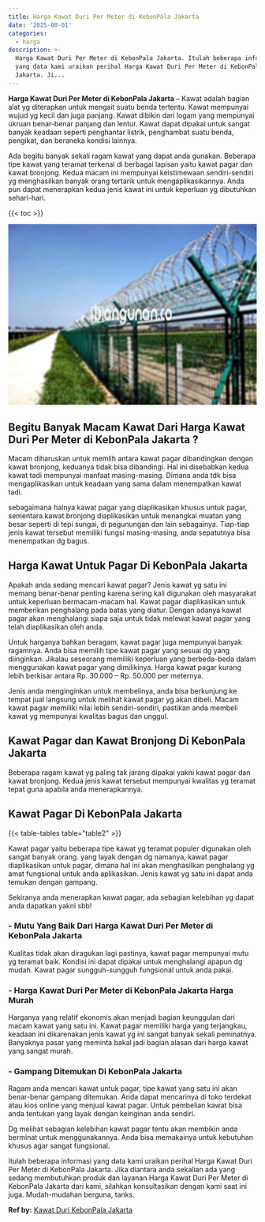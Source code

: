 ```yaml
---
title: Harga Kawat Duri Per Meter di KebonPala Jakarta
date: '2025-08-01'
categories:
  - harga
description: >-
  Harga Kawat Duri Per Meter di KebonPala Jakarta. Itulah beberapa informasi
  yang data kami uraikan perihal Harga Kawat Duri Per Meter di KebonPala
  Jakarta. Ji...
---
```


**Harga Kawat Duri Per Meter di KebonPala Jakarta** – Kawat adalah bagian alat yg diterapkan untuk mengait suatu benda tertentu. Kawat mempunyai wujud yg kecil dan juga panjang. Kawat dibikin dari logam yang mempunyai ukruan benar-benar panjang dan lentur. Kawat dapat dipakai untuk sangat banyak keadaan seperti penghantar listrik, penghambat suatu benda, pengikat, dan beraneka kondisi lainnya.

Ada begitu banyak sekali ragam kawat yang dapat anda gunakan. Beberapa tipe kawat yang teramat terkenal di berbagai lapisan yaitu kawat pagar dan kawat bronjong. Kedua macam ini mempunyai keistimewaan sendiri-sendiri yg menghasilkan banyak orang tertarik untuk mengaplikasikannya. Anda pun dapat menerapkan kedua jenis kawat ini untuk keperluan yg dibutuhkan sehari-hari.

{{< toc >}}

![Harga Kawat Duri Per Meter di KebonPala Jakarta](/images/jual-kawat-murah47.png)

## Begitu Banyak Macam Kawat Dari Harga Kawat Duri Per Meter di KebonPala Jakarta ?

Macam diharuskan untuk memlih antara kawat pagar dibandingkan dengan kawat bronjong, keduanya tidak bisa dibandingi. Hal ini disebabkan kedua kawat tadi mempunyai manfaat masing-masing. Dimana anda tdk bisa mengaplikasikan untuk keadaan yang sama dalam menempatkan kawat tadi.

sebagaimana halnya kawat pagar yang diaplikasikan khusus untuk pagar, sementara kawat bronjong diaplikasikan untuk menangkal muatan yang besar seperti di tepi sungai, di pegunungan dan lain sebagainya. Tiap-tiap jenis kawat tersebut memiliki fungsi masing-masing, anda sepatutnya bisa menempatkan dg bagus.

## Harga Kawat Untuk Pagar Di KebonPala Jakarta

Apakah anda sedang mencari kawat pagar? Jenis kawat yg satu ini memang benar-benar penting karena sering kali digunakan oleh masyarakat untuk keperluan bermacam-macam hal. Kawat pagar diaplikasikan untuk memberikan penghalang pada batas yang diatur. Dengan adanya kawat pagar akan menghalangi siapa saja untuk tidak melewat kawat pagar yang telah diaplikasikan oleh anda.

Untuk harganya bahkan beragam, kawat pagar juga mempunyai banyak ragamnya. Anda bisa memilih tipe kawat pagar yang sesuai dg yang diinginkan. Jikalau seseorang memiliki keperluan yang berbeda-beda dalam menggunakan kawat pagar yang dimilikinya. Harga kawat pagar kurang lebih berkisar antara Rp. 30.000 – Rp. 50.000 per meternya.

Jenis anda menginginkan untuk membelinya, anda bisa berkunjung ke tempat jual langsung untuk melihat kawat pagar yg akan dibeli. Macam kawat pagar memiliki nilai lebih sendiri-sendiri, pastikan anda membeli kawat yg mempunyai kwalitas bagus dan unggul.

## Kawat Pagar dan Kawat Bronjong Di KebonPala Jakarta

Beberapa ragam kawat yg paling tak jarang dipakai yakni kawat pagar dan kawat bronjong. Kedua jenis kawat tersebut mempunyai kwalitas yg teramat tepat guna apabila anda menerapkannya.

## Kawat Pagar Di KebonPala Jakarta

{{< table-tables table="table2" >}}

Kawat pagar yaitu beberapa tipe kawat yg teramat populer digunakan oleh sangat banyak orang. yang layak dengan dg namanya, kawat pagar diaplikasikan untuk pagar, dimana hal ini akan menghasilkan penghalang yg amat fungsional untuk anda aplikasikan. Jenis kawat yg satu ini dapat anda temukan dengan gampang.

Sekiranya anda menerapkan kawat pagar, ada sebagian kelebihan yg dapat anda dapatkan yakni sbb!

### \- Mutu Yang Baik Dari Harga Kawat Duri Per Meter di KebonPala Jakarta

Kualitas tidak akan diragukan lagi pastinya, kawat pagar mempunyai mutu yg teramat baik. Kondisi ini dapat dipakai untuk menghalangi apapun dg mudah. Kawat pagar sungguh-sungguh fungsional untuk anda pakai.

### \- Harga Kawat Duri Per Meter di KebonPala Jakarta Harga Murah

Harganya yang relatif ekonomis akan menjadi bagian keunggulan dari macam kawat yang satu ini. Kawat pagar memiliki harga yang terjangkau, keadaan ini dikarenakan jenis kawat yg ini sangat banyak sekali peminatnya. Banyaknya pasar yang meminta bakal jadi bagian alasan dari harga kawat yang sangat murah.

### \- Gampang Ditemukan Di KebonPala Jakarta

Ragam anda mencari kawat untuk pagar, tipe kawat yang satu ini akan benar-benar gampang ditemukan. Anda dapat mencarinya di toko terdekat atau kios online yang menjual kawat pagar. Untuk pembelian kawat bisa anda tentukan yang layak dengan keinginan anda sendiri.

Dg melihat sebagian kelebihan kawat pagar tentu akan membikin anda berminat untuk menggunakannya. Anda bisa memakainya untuk kebutuhan khusus agar sangat fungsional.

Itulah beberapa informasi yang data kami uraikan perihal Harga Kawat Duri Per Meter di KebonPala Jakarta. Jika diantara anda sekalian ada yang sedang membutuhkan produk dan layanan Harga Kawat Duri Per Meter di KebonPala Jakarta dari kami, silahkan konsultasikan dengan kami saat ini juga. Mudah-mudahan berguna, tanks.

**Ref by:** [Kawat Duri KebonPala Jakarta](https://id.wikipedia.org/wiki/Kawat)
